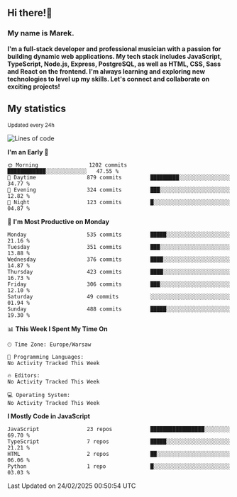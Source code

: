 ## Hi there!👋 ##
### My name is Marek. ###

**I'm a full-stack developer and professional musician with a passion for building dynamic web applications. My tech stack includes JavaScript, TypeScript, Node.js, Express, PostgreSQL, as well as HTML, CSS, Sass and React on the frontend. I'm always learning and exploring new technologies to level up my skills. Let's connect and collaborate on exciting projects!**

## My statistics ##
<sub>Updated every 24h</sub>
<!--START_SECTION:waka-->
![Lines of code](https://img.shields.io/badge/From%20Hello%20World%20I%27ve%20Written-112.7%20thousand%20lines%20of%20code-blue)

**I'm an Early 🐤** 

```text
🌞 Morning                1202 commits        ████████████░░░░░░░░░░░░░   47.55 % 
🌆 Daytime                879 commits         █████████░░░░░░░░░░░░░░░░   34.77 % 
🌃 Evening                324 commits         ███░░░░░░░░░░░░░░░░░░░░░░   12.82 % 
🌙 Night                  123 commits         █░░░░░░░░░░░░░░░░░░░░░░░░   04.87 % 
```
📅 **I'm Most Productive on Monday** 

```text
Monday                   535 commits         █████░░░░░░░░░░░░░░░░░░░░   21.16 % 
Tuesday                  351 commits         ███░░░░░░░░░░░░░░░░░░░░░░   13.88 % 
Wednesday                376 commits         ████░░░░░░░░░░░░░░░░░░░░░   14.87 % 
Thursday                 423 commits         ████░░░░░░░░░░░░░░░░░░░░░   16.73 % 
Friday                   306 commits         ███░░░░░░░░░░░░░░░░░░░░░░   12.10 % 
Saturday                 49 commits          ░░░░░░░░░░░░░░░░░░░░░░░░░   01.94 % 
Sunday                   488 commits         █████░░░░░░░░░░░░░░░░░░░░   19.30 % 
```


📊 **This Week I Spent My Time On** 

```text
🕑︎ Time Zone: Europe/Warsaw

💬 Programming Languages: 
No Activity Tracked This Week

🔥 Editors: 
No Activity Tracked This Week

💻 Operating System: 
No Activity Tracked This Week
```

**I Mostly Code in JavaScript** 

```text
JavaScript               23 repos            █████████████████░░░░░░░░   69.70 % 
TypeScript               7 repos             █████░░░░░░░░░░░░░░░░░░░░   21.21 % 
HTML                     2 repos             ██░░░░░░░░░░░░░░░░░░░░░░░   06.06 % 
Python                   1 repo              █░░░░░░░░░░░░░░░░░░░░░░░░   03.03 % 
```




 Last Updated on 24/02/2025 00:50:54 UTC
<!--END_SECTION:waka-->

<!--
**MarekSax/MarekSax** is a ✨ _special_ ✨ repository because its `README.md` (this file) appears on your GitHub profile.

Here are some ideas to get you started:

- 🔭 I’m currently working on ...
- 🌱 I’m currently learning ...
- 👯 I’m looking to collaborate on ...
- 🤔 I’m looking for help with ...
- 💬 Ask me about ...
- 📫 How to reach me: ...
- 😄 Pronouns: ...
- ⚡ Fun fact: ...
-->

